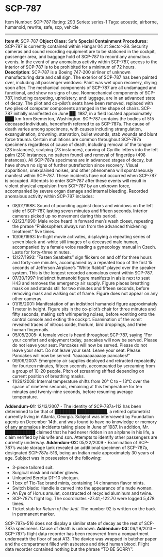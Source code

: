 # SCP-787
Item Number: SCP-787
Rating: 293
Series: series-1
Tags: acoustic, airborne, humanoid, rewrite, safe, scp, vehicle

---

**Item #:** SCP-787
**Object Class:** Safe
**Special Containment Procedures:** SCP-787 is currently contained within Hangar 04 at Sector-28. Security cameras and sound recording equipment are to be stationed in the cockpit, passenger area, and baggage hold of SCP-787 to record any anomalous events. In the event of any anomalous activity within SCP-787, access to the interior of SCP-787 is to be prohibited for a minimum of 72 hours.
**Description:** SCP-787 is a Boeing 747-200 airliner of unknown manufacturing date and call sign. The exterior of SCP-787 has been painted over, including all passenger windows: Paint was wet upon recovery, drying soon after. The mechanical components of SCP-787 are all undamaged and functional, and show no signs of use. Nonmechanical components of SCP-787, including carpeting, upholstery, and luggage, are in an advanced state of decay. The pilot and co-pilot’s seats have been removed, replaced with two piles of computer components arranged in the shape of chairs.
SCP-787 initially manifested on June ██, 1987, in a field located approximately ███ km from Bremerton, Washington.
SCP-787 contains the bodies of 515 deceased individuals, henceforth referred to as SCP-787a. The cause of death varies among specimens, with causes including strangulation, exsanguination, drowning, starvation, bullet wounds, stab wounds and blunt force trauma. Certain mutilations are common throughout SCP-787a specimens regardless of cause of death, including removal of the tongue (23 instances), scalping (73 instances), carving of Cyrillic letters into the left palm (230 instances, no pattern found) and removal of fingertips (498 instances). All SCP-787a specimens are in advanced stages of decay, but have shown no signs of further putrefaction since recovery.
Visual apparitions, unexplained noises, and other phenomena will spontaneously manifest within SCP-787. These incidents have not occurred when SCP-787 is occupied. Attempts to enter SCP-787 after these events will result in violent physical expulsion from SCP-787 by an unknown force, accompanied by severe organ damage and internal bleeding.
Recorded anomalous activity within SCP-787 includes:
  * 08/01/1988: Sound of pounding against doors and windows on the left side of SCP-787, lasting seven minutes and fifteen seconds. Interior cameras picked up no movement during this period.
  * 02/23/1990: Male voice heard in forward men’s wash closet, repeating the phrase “Philosophers always run from the advanced thickening treatment” five times.
  * 10/06/1993: In-flight movie activates, displaying a repeating series of seven black-and-white still images of a deceased male human, accompanied by a female voice reading a gynecology manual in Czech. Lasts for forty-three minutes.
  * 12/27/1993: “Fasten Seatbelts” sign flickers on and off for three hours and forty-one minutes, accompanied by a repeated loop of the first 15 seconds of Jefferson Airplane’s “White Rabbit” played over the speaker system. This is the longest recorded anomalous event within SCP-787.
  * 07/30/1997: Indistinct humanoid figure manifests in aisle next to seat H43 and removes the emergency air supply. Figure places breathing mask on and stands still for two minutes and fifteen seconds, before removing mask and walking out of frame. Figure does not appear on any other cameras.
  * 01/15/2001: Manifestation of an indistinct humanoid figure approximately 1 meter in height. Figure sits in the co-pilot’s chair for three minutes and fifty seconds, making soft whimpering noises, before vomiting onto the control console and exiting the cockpit. Examination of the vomit revealed traces of nitrous oxide, thorium, bird droppings, and three human fingernails.
  * 05/05/2005: A female voice is heard throughout SCP-787, saying “For your comfort and enjoyment today, pancakes will now be served. Please do not leave your seat. Pancakes will now be served. Please do not leave your seat. Do not leave your seat. Leave your seat. Please. Pancakes will now be served. Yaaaaaaaaaaaay pancakes!”
  * 09/09/2007: Emergency air supplies deployed and retracted repeatedly for fourteen minutes, fifteen seconds, accompanied by screaming from a group of 10-20 people. Pitch of screaming shifted depending on current position of breathing masks.
  * 11/29/2008: Internal temperature shifts from 20° C to – 13°C over the space of nineteen seconds, remaining at this temperature for ten minutes and twenty-nine seconds, before resuming average temperature.

**Addendum-01:** 12/13/2007 - The identity of SCP-787a-112 has been determined to be that of ███████ ██████████, a retired optometrist currently living in Atlanta, Georgia. Subject was interviewed by Foundation agents on December 14th, and was found to have no knowledge or memory of any anomalous incidents taking place in June of 1987. In addition, Mr. ██████████ claimed that he had never ridden in an airplane in his life, a claim verified by his wife and son.
Attempts to identify other passengers are currently underway.
**Addendum-02:** 05/22/2009 - Examination of SCP-787’s waste storage tank revealed an additional specimen of SCP-787a, designated SCP-787a-516, being an Indian male approximately 30 years of age. Subject was in possession of the following:
  * 3-piece tailored suit.
  * Surgical mask and rubber gloves.
  * Unloaded Beretta DT-10 shotgun.
  * 1 box of Tic-Tac brand mints, containing 14 cinnamon flavor mints.
  * Switch blade: Handle is carved into the appearance of a nude woman.
  * An Eye of Horus amulet, constructed of recycled aluminum and twine.
  * SCP-787’s flight log. The coordinates -27.41,-122.70 were logged 5,478 times.
  * Ticket stub for _Return of the Jedi_. The number 92 is written on the back in permanent marker.

SCP-787a-516 does not display a similar state of decay as the rest of SCP-787a specimens. Cause of death is unknown.
**Addendum-03:** 06/19/2013 – SCP-787’s flight data recorder has been recovered from a compartment underneath the floor of seat A13. The device was wrapped in butcher paper and the compartment filled with asbestos and dried human blood. Flight data recorder contained nothing but the phrase “TO BE SORRY”.